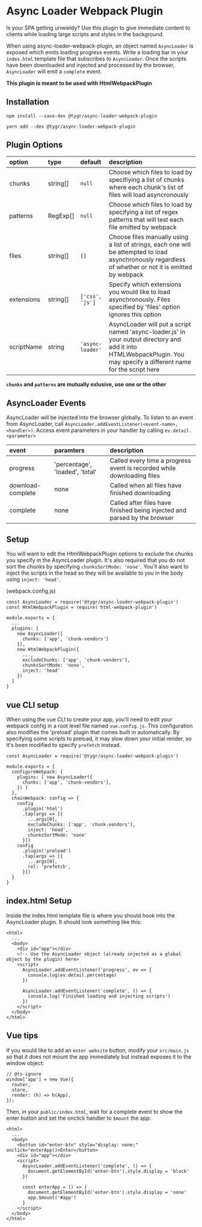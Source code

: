 # Async Loader Webpack Plugin

Is your SPA getting unwieldy? Use this plugin to give immediate content to clients while loading large scripts and styles in the background.

When using async-loader-webpack-plugin, an object named `AsyncLoader` is exposed which emits loading progress events. Write a loading bar in your `index.html` template file that subscribes to `AsyncLoader`. Once the scripts have been downloaded and injected and processed by the browser, `AsyncLoader` will emit a `complete` event.

**This plugin is meant to be used with HtmlWebpackPlugin**

## Installation

`npm install --save-dev @tygr/async-loader-webpack-plugin`

`yarn add --dev @tygr/async-loader-webpack-plugin`

## Plugin Options

| option     | type       | default          | description                                                                                                                                                            |
| :--------- | :--------- | :--------------- | :--------------------------------------------------------------------------------------------------------------------------------------------------------------------- |
| chunks     | string[]   | `null`           | Choose which files to load by specifiying a list of chunks where each chunk's list of files will load asyncronously                                                    |
| patterns   | RegExp[]   | `null`           | Choose which files to load by specifying a list of regex patterns that will test each file emitted by webpack                                                          |
| files      | string[]   | `[]`             | Choose files manually using a list of strings, each one will be attempted to load asynchronously regardless of whether or not it is emitted by webpack                 |
| extensions | string[]   | `['css', 'js']`  | Specify which extensions you would like to load asynchronously. Files specified by 'files' option ignores this option                                                  |
| scriptName | string     | `'async-loader'` | AsyncLoader will put a script named 'async-loader.js' in your output directory and add it into HTMLWebpackPlugin. You may specify a different name for the script here |

**`chunks` and `patterns` are mutually exlusive, use one or the other**

## AsyncLoader Events

AsyncLoader will be injected into the browser globally. To listen to an event from AsyncLoader, call `AsyncLoader.addEventListener(<event-name>, <handler>)`. Access event parameters in your handler by calling `ev.detail.<parameter>`

| event             | paramters                       | description                                                               |
| :---------------- | :------------------------------ | :------------------------------------------------------------------------ |
| progress          | 'percentage', 'loaded', 'total' | Called every time a progress event is recorded while downloading files    |
| download-complete | none                            | Called when all files have finished downloading                           |
| complete          | none                            | Called after files have finished being injected and parsed by the browser |
## Setup

You will want to edit the HtmlWebpackPlugin options to exclude the chunks you specify in the AsyncLoader plugin. It's also required that you do not sort the chunks by specifying `chunksSortMode: 'none'`. You'll also want to inject the scripts in the head so they will be available to you in the body using `inject: 'head'`.

(webpack.config.js)
```
const AsyncLoader = require('@tygr/async-loader-webpack-plugin')
const HtmlWebpackPlugin = require('html-webpack-plugin')

module.exports = {
  ...
  plugins: [
    new AsyncLoader({
      chunks: ['app', 'chunk-vendors']
    }),
    new HtmlWebpackPlugin({
      ...,
      excludeChunks: ['app', 'chunk-vendors'],
      chunksSortMode: 'none',
      inject: 'head'
    })
  ]
}
```

## vue CLI setup

When using the vue CLI to create your app, you'll need to edit your webpack config in a root level file named `vue.config.js`. This configuration also modifies the 'preload' plugin that comes built in automatically. By specifying some scripts to preload, it may slow down your initial render, so it's been modified to specify `prefetch` instead.

```
const AsyncLoader = require('@tygr/async-loader-webpack-plugin')

module.exports = {
  configureWebpack: {
    plugins: [ new AsyncLoader({
      chunks: ['app', 'chunk-vendors'],
    }) ]
  },
  chainWebpack: config => {
    config
      .plugin('html')
      .tap(args => [{ 
        ...args[0],
        excludeChunks: ['app', 'chunk-vendors'],
        inject: 'head',
        chunksSortMode: 'none'
      }])
    config
      .plugin('preload')
      .tap(args => [{
        ...args[0],
        rel: 'prefetch',
      }])
  }
}
```

## index.html Setup

Inside the index.html template file is where you should hook into the AsyncLoader plugin. It should look something like this:

```
<html>
  ...
  <body>
    <div id="app"></div>
    <!-- Use the AsyncLoader object (already injected as a global object by the plugin) here>
    <script>
      AsyncLoader.addEventListener('progress', ev => {
        console.log(ev.detail.percentage)
      })

      AsyncLoader.addEventListener('complete', () => {
        console.log('Finished loading and injecting scripts')
      })
    </script>
  </body>
</html>
```

## Vue tips

If you would like to add an `enter website` button, modify your `src/main.js` so that it does not mount the app immediately but instead exposes it to the window object:

```
// @ts-ignore
window['app'] = new Vue({
  router,
  store,
  render: (h) => h(App),
});
```

Then, in your `public/index.html`, wait for a complete event to show the enter button and set the onclick handler to `$mount` the app:

```
<html>
  ...
  <body>
    <button id="enter-btn" style="display: none;" onclick="enterApp()>Enter</button>
    <div id="app"></div>
    <script>
      AsyncLoader.addEventListener('complete', () => {
        document.getElementById('enter-btn').style.display = 'block'
      })

      const enterApp = () => {
        document.getElementById('enter-btn').style.display = 'none'
        app.$mount('#app')
      }
    </script>
  </body>
</html>
```